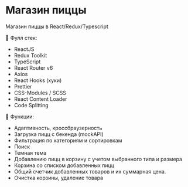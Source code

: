 # Магазин пиццы
Магазин пиццы в React/Redux/Typescript

📝 Фулл стек:
- ReactJS
- Redux Toolkit 
- TypeScript
- React Router v6 
- Axios
- React Hooks (хуки)
- Prettier
- CSS-Modules / SCSS
- React Content Loader
- Code Splitting

📝 Функции:
- Адаптивность, кроссбраузерность
- Загрузка пицц с бекенда (mockAPI)
- Фильтрация по категориям и сортировкам
- Поиск
- Темная тема
- Добавлению пицц в корзину с учетом выбранного типа и размера
- Корзина со списком добавленных пицц
- Общий счетчик добавленных товаров и их суммарная цена.
- Очистка корзины, удаление товара


